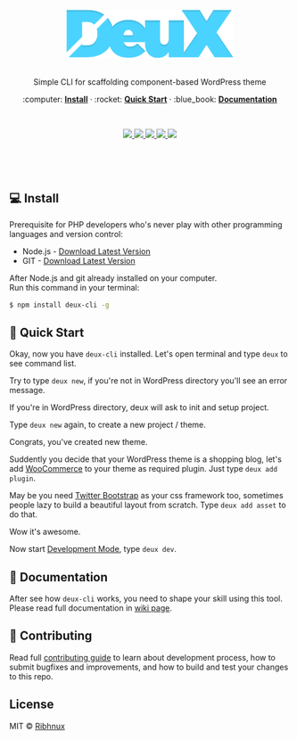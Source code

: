 
<div align="center">
  <br/>
  <img src="./docs/logo.png" width="300" />
  <br/>
  <br/>
  <p>
    Simple CLI for scaffolding component-based WordPress theme
  </p>
  <p>
    :computer: <a href="#computer-install"> <strong>Install</strong></a> &middot; 
    :rocket: <a href="#rocket-quick-start"><strong>Quick Start</strong></a> &middot; 
    :blue_book: <a href="#blue_book-documentation"><strong>Documentation</strong></a>
  </p>
  <p><br /></p>
  <p>
    <a href="http://travis-ci.org/Ribhnux/deux-cli">
      <img src="https://img.shields.io/travis/Ribhnux/deux-cli/master.svg"/>
    </a>
    <a href="https://gitter.im/Ribhnux/deux-cli">
      <img src="https://img.shields.io/npm/dm/deux-cli.svg?maxAge=2592000"/>
    </a>
    <a href="http://badge.fury.io/js/deux-cli">
      <img src="https://badge.fury.io/js/deux-cli.svg"/>
    </a>
    <a href="http://isitmaintained.com/project/Ribhnux/deux-cli">
      <img src="http://isitmaintained.com/badge/open/Ribhnux/deux-cli.svg"/>
    </a>
    <a href="http://isitmaintained.com/project/Ribhnux/deux-cli">
      <img src="http://isitmaintained.com/badge/resolution/Ribhnux/deux-cli.svg"/>
    </a>
  </p>
  <p><br /></p>
  <p><br /></p>
</div>

## :computer: Install
Prerequisite for PHP developers who's never play with other programming languages and version control:

* Node.js - [Download Latest Version](https://nodejs.org)
* GIT - [Download Latest Version](https://git-scm.com/downloads)

After Node.js and git already installed on your computer.  
Run this command in your terminal:

```bash
$ npm install deux-cli -g
```

## :rocket: Quick Start
Okay, now you have `deux-cli` installed. Let's open terminal and type `deux` to see command list.

Try to type `deux new`, if you're not in WordPress directory you'll see an error message.

If you're in WordPress directory, deux will ask to init and setup project.

Type `deux new` again, to create a new project / theme.

Congrats, you've created new theme.

Suddently you decide that your WordPress theme is a shopping blog, let's add [WooCommerce](https://woocommerce.com/) to your theme as required plugin. Just type `deux add plugin`.

May be you need [Twitter Bootstrap](https://v4-alpha.getbootstrap.com/) as your css framework too, sometimes people lazy to build a beautiful layout from scratch. Type `deux add asset` to do that.

Wow it's awesome.

Now start [Development Mode](#development-mode), type `deux dev`.


## :blue_book: Documentation
After see how `deux-cli` works, you need to shape your skill using this tool. Please read full documentation in [wiki page](https://github.com/Ribhnux/deux-cli/wiki).

## :beers: Contributing
Read full [contributing guide](CONTRIBUTING.md) to learn about development process, how to submit bugfixes and improvements, and how to build and test your changes to this repo.

## License
MIT © [Ribhnux](https://github.com/Ribhnux)
